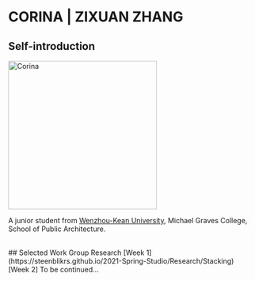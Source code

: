 # CORINA | ZIXUAN ZHANG

## Self-introduction
<img alt="Corina" src="https://github.com/steenblikrs/2021-Spring-Studio/blob/gh-pages/students/Corina/homepage-1.jpg?raw=true" width="300">
 <br>
      
   A junior student from [Wenzhou-Kean University](http://www.wku.edu.cn/), Michael Graves College, School of Public Architecture. 


 <br>
## Selected Work 
   Group Research [Week 1](https://steenblikrs.github.io/2021-Spring-Studio/Research/Stacking)
 <br>[Week 2] To be continued...

